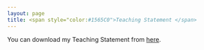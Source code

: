 ```yaml
---
layout: page
title: <span style="color:#1565C0">Teaching Statement </span> 
---
```

You can download my Teaching Statement from [here](/uploads/teaching_statement_shalikashvili.pdf). 

<object data="/uploads/teaching_statement_shalikashvili.pdf" width="900" height="800" type='application/pdf'></object>
<br>
